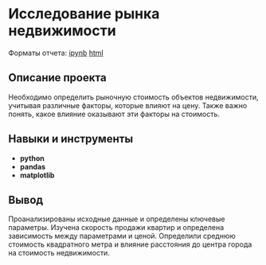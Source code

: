 # Исследование рынка недвижимости

Форматы отчета: [ipynb](https://github.com/xSPIRICx/Portfolio/blob/main/Real_estate_market/P1.ipynb) [html](https://github.com/xSPIRICx/Portfolio/blob/main/Real_estate_market/P1.html)

## Описание проекта

Необходимо определить рыночную стоимость объектов недвижимости, учитывая различные факторы, которые влияют на цену. Также важно понять, какое влияние оказывают эти факторы на стоимость.

## Навыки и инструменты

- **python**
- **pandas**
- **matplotlib**

## Вывод

Проанализированы исходные данные и определены ключевые параметры. Изучена скорость продажи квартир и определена зависимость между параметрами и ценой. Определили среднюю стоимость квадратного метра и влияние расстояния до центра города на стоимость недвижимости.
